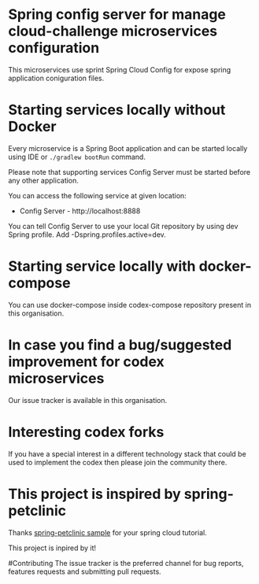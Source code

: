 # Spring config server for manage cloud-challenge microservices configuration

This microservices use sprint Spring Cloud Config for expose spring application coniguration files.

# Starting services locally without Docker

Every microservice is a Spring Boot application and can be started locally using IDE or `./gradlew bootRun` command.

Please note that supporting services Config Server must be started before any other application.

You can access the following service at given location:

* Config Server - http://localhost:8888

You can tell Config Server to use your local Git repository by using dev Spring profile. Add -Dspring.profiles.active=dev.

# Starting service locally with docker-compose

You can use docker-compose inside codex-compose repository present in this organisation.

# In case you find a bug/suggested improvement for codex microservices
Our issue tracker is available in this organisation.

# Interesting codex forks

If you have a special interest in a different technology stack that could be used to implement the codex then please join the community there.

# This project is inspired by spring-petclinic

Thanks [spring-petclinic sample](https://github.com/spring-petclinic) for your spring cloud tutorial.

This project is inpired by it!

#Contributing
The issue tracker is the preferred channel for bug reports, features requests and submitting pull requests.
